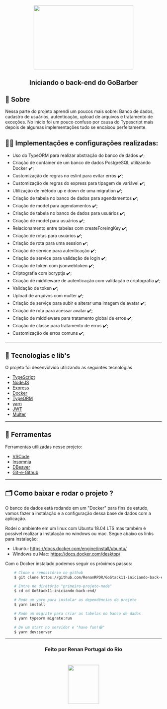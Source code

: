   <h1 align="center">
      <img src="https://ik.imagekit.io/911o9a87sc/node_E0Z8dA8cB.png" width="320" height="205">
  </h1>

  <h2 align="center">
      <tittle>Iniciando o back-end do GoBarber</tittle>
  <h2 >


  ## 💬️ Sobre

  Nessa parte do projeto aprendi um poucos mais sobre: Banco de dados, cadastro de usuários, autenticação, upload de arquivos e tratamento de exceções. No início foi um pouco confuso  por causa do Typescript mais depois de algumas implementações tudo se encaixou perfeitamente.

   ## 👨‍💻️ Implementações e configurações realizadas:
  - Uso do TypeORM para realizar abstração do banco de dados ✔️;
  - Criação de container de um banco de dados PostgreSQL utilizando Docker ✔️;
  - Customização de regras no eslint para evitar erros ✔️;
  - Customização de regras do express para tipagem de variável ✔️;
  - Utilização de método up e down de uma migration ✔️;
  - Criação de tabela no banco de dados para agendamentos ✔️;
  - Criação de model para agendamentos ✔️;
  - Criação de tabela no banco de dados para usuários ✔️;
  - Criação de model para usuários ✔️;
  - Relacionamento entre tabelas com createForeingKey ✔️;
  - Criação de rotas para usuários ✔️;
  - Criação de rota para uma session ✔️;
  - Criação de service para autenticação ✔️;
  - Criação de service para validação de login ✔️;
  - Criação de token com jsonwebtoken ✔️;
  - Criptografia com bcryptjs ✔️;
  - Criação de middleware de autenticação com validação e criptografia ✔️;
  - Validação de token ✔️;
  - Upload de arquivos com multer ✔️;
  - Criação de serviçe para subir e alterar uma imagem de avatar ✔️;
  - Criação de rota para acessar avatar ✔️;
  - Criação de middleware para tratamento global de erros ✔️;
  - Criação de classe para tratamento de erros ✔️;
  - Customização de erros comuns ✔️;

---

  ## 🚀 Tecnologias e lib's

  O projeto foi desenvolvido utilizando as seguintes tecnologias

  - [TypeScript](https://www.typescriptlang.org/)
  - [NodeJS](https://nodejs.org/en/about/)
  - [Express](https://expressjs.com/pt-br/)
  - [Docker](https://www.docker.com/)
  - [TypeORM](https://typeorm.io/)
  - [yarn](https://yarnpkg.com/)
  - [JWT](https://jwt.io/)
  - [Multer](https://www.npmjs.com/package/multer)
  ---

  ## 🔧️ Ferramentas

  Ferramentas utilizadas nesse projeto:

  - [VSCode](https://code.visualstudio.com/)
  - [Insomnia](https://insomnia.rest/download/)
  - [DBeaver](https://dbeaver.io/)
  - [Git-e-Github](https://github.com/)
  ---

  ## 🗂 Como baixar e rodar o projeto ?

  <p>O banco de dados está rodando em um "Docker" para fins de estudo, vamos fazer a instalação e a configuração dessa base de dados com a aplicação.</p>


  <p>
  Rodei o ambiente em um linux com Ubuntu 18.04 LTS mas também é possível realizar a instalação no windows ou mac. Segue abaixo os links para instalação:

  - Ubuntu: https://docs.docker.com/engine/install/ubuntu/
  - Windows ou Mac: https://docs.docker.com/desktop/

  </p>


  <p>Com o Docker instalado podemos seguir os próximos passos:</p>


  ```bash
      # Clone o repositório no github
      $ git clone https://github.com/RenanRPDR/GoStack11-iniciando-back-end.git

      # Entre no diretório "primeiro-projeto-node"
      $ cd cd GoStack11-iniciando-back-end/

      # Rode um yarn para instalar as dependências do projeto
      $ yarn install

      # Rode um migrate para criar as tabelas no banco de dados
      $ yarn typeorm migrate:run

      # De um start no servidor e "have fun!😁️"
      $ yarn dev:server
  ```
  ---

  <h3 align="center">Feito por Renan Portugal do Rio</h3>

   <h1 align="center">
      <img src="https://ik.imagekit.io/911o9a87sc/logo_ytBUeCmpV.png"  width=100 height=125>
  </h1>
